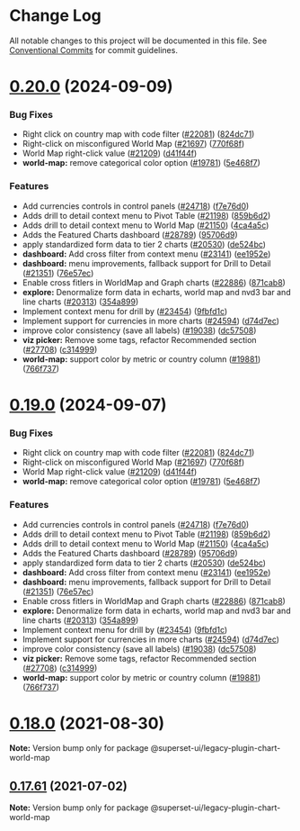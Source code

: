 # Change Log

All notable changes to this project will be documented in this file.
See [Conventional Commits](https://conventionalcommits.org) for commit guidelines.

# [0.20.0](https://github.com/apache/superset/compare/v2021.41.0...v0.20.0) (2024-09-09)

### Bug Fixes

- Right click on country map with code filter ([#22081](https://github.com/apache/superset/issues/22081)) ([824dc71](https://github.com/apache/superset/commit/824dc7188b953270ca754f96ca615e96c61dbea4))
- Right-click on misconfigured World Map ([#21697](https://github.com/apache/superset/issues/21697)) ([770f68f](https://github.com/apache/superset/commit/770f68f5b187b573f50f53a80d9cfffb24f0c583))
- World Map right-click value ([#21209](https://github.com/apache/superset/issues/21209)) ([d41f44f](https://github.com/apache/superset/commit/d41f44fcdf387072bc5d7700a5e8871c6594baef))
- **world-map:** remove categorical color option ([#19781](https://github.com/apache/superset/issues/19781)) ([5e468f7](https://github.com/apache/superset/commit/5e468f7a4cccc496ccafa52f9aba5b7688145fe4))

### Features

- Add currencies controls in control panels ([#24718](https://github.com/apache/superset/issues/24718)) ([f7e76d0](https://github.com/apache/superset/commit/f7e76d02b7cbe4940946673590bb979984ace9f5))
- Adds drill to detail context menu to Pivot Table ([#21198](https://github.com/apache/superset/issues/21198)) ([859b6d2](https://github.com/apache/superset/commit/859b6d2d20a58f2079c43bb66645fd3b604e077e))
- Adds drill to detail context menu to World Map ([#21150](https://github.com/apache/superset/issues/21150)) ([4ca4a5c](https://github.com/apache/superset/commit/4ca4a5c7cb185ac7d318ef5349fbb23cd7ce1fd1))
- Adds the Featured Charts dashboard ([#28789](https://github.com/apache/superset/issues/28789)) ([95706d9](https://github.com/apache/superset/commit/95706d9be2b5414ed496ad762ba1996041429e01))
- apply standardized form data to tier 2 charts ([#20530](https://github.com/apache/superset/issues/20530)) ([de524bc](https://github.com/apache/superset/commit/de524bc59f011fd361dcdb7d35c2cb51f7eba442))
- **dashboard:** Add cross filter from context menu ([#23141](https://github.com/apache/superset/issues/23141)) ([ee1952e](https://github.com/apache/superset/commit/ee1952e488f2cd0913fe6f35ffe551d18ee3d143))
- **dashboard:** menu improvements, fallback support for Drill to Detail ([#21351](https://github.com/apache/superset/issues/21351)) ([76e57ec](https://github.com/apache/superset/commit/76e57ec651bbfaf4f76031eeeca66f6a1fa81bc2))
- Enable cross fitlers in WorldMap and Graph charts ([#22886](https://github.com/apache/superset/issues/22886)) ([871cab8](https://github.com/apache/superset/commit/871cab8cbe20971efd9b81f647ed537ad4fbe12b))
- **explore:** Denormalize form data in echarts, world map and nvd3 bar and line charts ([#20313](https://github.com/apache/superset/issues/20313)) ([354a899](https://github.com/apache/superset/commit/354a89950c4d001da3e107f60788cea873bd6bf6))
- Implement context menu for drill by ([#23454](https://github.com/apache/superset/issues/23454)) ([9fbfd1c](https://github.com/apache/superset/commit/9fbfd1c1d883f983ef96b8812297721e2a1a9695))
- Implement support for currencies in more charts ([#24594](https://github.com/apache/superset/issues/24594)) ([d74d7ec](https://github.com/apache/superset/commit/d74d7eca23a3c94bc48af082c115d34c103e815d))
- improve color consistency (save all labels) ([#19038](https://github.com/apache/superset/issues/19038)) ([dc57508](https://github.com/apache/superset/commit/dc575080d7e43d40b1734bb8f44fdc291cb95b11))
- **viz picker:** Remove some tags, refactor Recommended section ([#27708](https://github.com/apache/superset/issues/27708)) ([c314999](https://github.com/apache/superset/commit/c3149994ac0d4392e0462421b62cd0c034142082))
- **world-map:** support color by metric or country column ([#19881](https://github.com/apache/superset/issues/19881)) ([766f737](https://github.com/apache/superset/commit/766f737728c273d39a35dfa281e874a0efeabec3))

# [0.19.0](https://github.com/apache/superset/compare/v2021.41.0...v0.19.0) (2024-09-07)

### Bug Fixes

- Right click on country map with code filter ([#22081](https://github.com/apache/superset/issues/22081)) ([824dc71](https://github.com/apache/superset/commit/824dc7188b953270ca754f96ca615e96c61dbea4))
- Right-click on misconfigured World Map ([#21697](https://github.com/apache/superset/issues/21697)) ([770f68f](https://github.com/apache/superset/commit/770f68f5b187b573f50f53a80d9cfffb24f0c583))
- World Map right-click value ([#21209](https://github.com/apache/superset/issues/21209)) ([d41f44f](https://github.com/apache/superset/commit/d41f44fcdf387072bc5d7700a5e8871c6594baef))
- **world-map:** remove categorical color option ([#19781](https://github.com/apache/superset/issues/19781)) ([5e468f7](https://github.com/apache/superset/commit/5e468f7a4cccc496ccafa52f9aba5b7688145fe4))

### Features

- Add currencies controls in control panels ([#24718](https://github.com/apache/superset/issues/24718)) ([f7e76d0](https://github.com/apache/superset/commit/f7e76d02b7cbe4940946673590bb979984ace9f5))
- Adds drill to detail context menu to Pivot Table ([#21198](https://github.com/apache/superset/issues/21198)) ([859b6d2](https://github.com/apache/superset/commit/859b6d2d20a58f2079c43bb66645fd3b604e077e))
- Adds drill to detail context menu to World Map ([#21150](https://github.com/apache/superset/issues/21150)) ([4ca4a5c](https://github.com/apache/superset/commit/4ca4a5c7cb185ac7d318ef5349fbb23cd7ce1fd1))
- Adds the Featured Charts dashboard ([#28789](https://github.com/apache/superset/issues/28789)) ([95706d9](https://github.com/apache/superset/commit/95706d9be2b5414ed496ad762ba1996041429e01))
- apply standardized form data to tier 2 charts ([#20530](https://github.com/apache/superset/issues/20530)) ([de524bc](https://github.com/apache/superset/commit/de524bc59f011fd361dcdb7d35c2cb51f7eba442))
- **dashboard:** Add cross filter from context menu ([#23141](https://github.com/apache/superset/issues/23141)) ([ee1952e](https://github.com/apache/superset/commit/ee1952e488f2cd0913fe6f35ffe551d18ee3d143))
- **dashboard:** menu improvements, fallback support for Drill to Detail ([#21351](https://github.com/apache/superset/issues/21351)) ([76e57ec](https://github.com/apache/superset/commit/76e57ec651bbfaf4f76031eeeca66f6a1fa81bc2))
- Enable cross fitlers in WorldMap and Graph charts ([#22886](https://github.com/apache/superset/issues/22886)) ([871cab8](https://github.com/apache/superset/commit/871cab8cbe20971efd9b81f647ed537ad4fbe12b))
- **explore:** Denormalize form data in echarts, world map and nvd3 bar and line charts ([#20313](https://github.com/apache/superset/issues/20313)) ([354a899](https://github.com/apache/superset/commit/354a89950c4d001da3e107f60788cea873bd6bf6))
- Implement context menu for drill by ([#23454](https://github.com/apache/superset/issues/23454)) ([9fbfd1c](https://github.com/apache/superset/commit/9fbfd1c1d883f983ef96b8812297721e2a1a9695))
- Implement support for currencies in more charts ([#24594](https://github.com/apache/superset/issues/24594)) ([d74d7ec](https://github.com/apache/superset/commit/d74d7eca23a3c94bc48af082c115d34c103e815d))
- improve color consistency (save all labels) ([#19038](https://github.com/apache/superset/issues/19038)) ([dc57508](https://github.com/apache/superset/commit/dc575080d7e43d40b1734bb8f44fdc291cb95b11))
- **viz picker:** Remove some tags, refactor Recommended section ([#27708](https://github.com/apache/superset/issues/27708)) ([c314999](https://github.com/apache/superset/commit/c3149994ac0d4392e0462421b62cd0c034142082))
- **world-map:** support color by metric or country column ([#19881](https://github.com/apache/superset/issues/19881)) ([766f737](https://github.com/apache/superset/commit/766f737728c273d39a35dfa281e874a0efeabec3))

# [0.18.0](https://github.com/apache-superset/superset-ui/compare/v0.17.87...v0.18.0) (2021-08-30)

**Note:** Version bump only for package @superset-ui/legacy-plugin-chart-world-map

## [0.17.61](https://github.com/apache-superset/superset-ui/compare/v0.17.60...v0.17.61) (2021-07-02)

**Note:** Version bump only for package @superset-ui/legacy-plugin-chart-world-map
